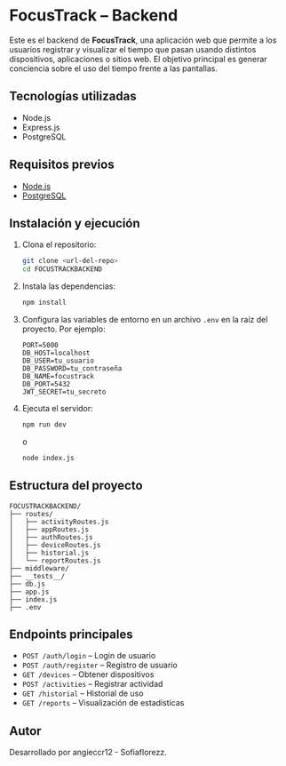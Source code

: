 
# FocusTrack – Backend

Este es el backend de **FocusTrack**, una aplicación web que permite a los usuarios registrar y visualizar el tiempo que pasan usando distintos dispositivos, aplicaciones o sitios web. El objetivo principal es generar conciencia sobre el uso del tiempo frente a las pantallas.

## Tecnologías utilizadas

- Node.js
- Express.js
- PostgreSQL

## Requisitos previos

- [Node.js](https://nodejs.org/)
- [PostgreSQL](https://www.postgresql.org/)

## Instalación y ejecución

1. Clona el repositorio:
   ```bash
   git clone <url-del-repo>
   cd FOCUSTRACKBACKEND
   ```

2. Instala las dependencias:

   ```bash
   npm install
   ```

3. Configura las variables de entorno en un archivo `.env` en la raíz del proyecto. Por ejemplo:

   ```env
   PORT=5000
   DB_HOST=localhost
   DB_USER=tu_usuario
   DB_PASSWORD=tu_contraseña
   DB_NAME=focustrack
   DB_PORT=5432
   JWT_SECRET=tu_secreto
   ```

4. Ejecuta el servidor:

   ```bash
   npm run dev
   ```

   o

   ```bash
   node index.js
   ```

## Estructura del proyecto

```
FOCUSTRACKBACKEND/
├── routes/
│   ├── activityRoutes.js
│   ├── appRoutes.js
│   ├── authRoutes.js
│   ├── deviceRoutes.js
│   ├── historial.js
│   └── reportRoutes.js
├── middleware/
├── __tests__/
├── db.js
├── app.js
├── index.js
├── .env
```

## Endpoints principales

- `POST /auth/login` – Login de usuario
- `POST /auth/register` – Registro de usuario
- `GET /devices` – Obtener dispositivos
- `POST /activities` – Registrar actividad
- `GET /historial` – Historial de uso
- `GET /reports` – Visualización de estadísticas

## Autor

Desarrollado por angieccr12 - Sofiaflorezz.
